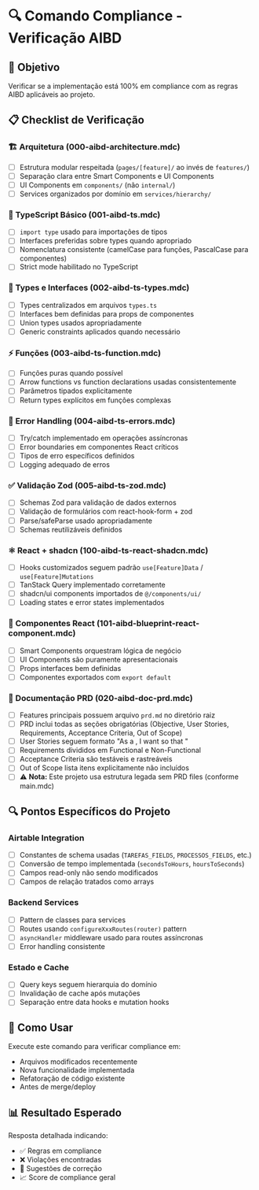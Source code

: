 # 🔍 Comando Compliance - Verificação AIBD

## 🎯 Objetivo
Verificar se a implementação está 100% em compliance com as regras AIBD aplicáveis ao projeto.

## 📋 Checklist de Verificação

### 🏗️ Arquitetura (000-aibd-architecture.mdc)
- [ ] Estrutura modular respeitada (`pages/[feature]/` ao invés de `features/`)
- [ ] Separação clara entre Smart Components e UI Components
- [ ] UI Components em `components/` (não `internal/`)
- [ ] Services organizados por domínio em `services/hierarchy/`

### 📝 TypeScript Básico (001-aibd-ts.mdc)
- [ ] `import type` usado para importações de tipos
- [ ] Interfaces preferidas sobre types quando apropriado
- [ ] Nomenclatura consistente (camelCase para funções, PascalCase para componentes)
- [ ] Strict mode habilitado no TypeScript

### 🔧 Types e Interfaces (002-aibd-ts-types.mdc)
- [ ] Types centralizados em arquivos `types.ts`
- [ ] Interfaces bem definidas para props de componentes
- [ ] Union types usados apropriadamente
- [ ] Generic constraints aplicados quando necessário

### ⚡ Funções (003-aibd-ts-function.mdc)
- [ ] Funções puras quando possível
- [ ] Arrow functions vs function declarations usadas consistentemente
- [ ] Parâmetros tipados explicitamente
- [ ] Return types explícitos em funções complexas

### 🚨 Error Handling (004-aibd-ts-errors.mdc)
- [ ] Try/catch implementado em operações assíncronas
- [ ] Error boundaries em componentes React críticos
- [ ] Tipos de erro específicos definidos
- [ ] Logging adequado de erros

### ✅ Validação Zod (005-aibd-ts-zod.mdc)
- [ ] Schemas Zod para validação de dados externos
- [ ] Validação de formulários com react-hook-form + zod
- [ ] Parse/safeParse usado apropriadamente
- [ ] Schemas reutilizáveis definidos

### ⚛️ React + shadcn (100-aibd-ts-react-shadcn.mdc)
- [ ] Hooks customizados seguem padrão `use[Feature]Data` / `use[Feature]Mutations`
- [ ] TanStack Query implementado corretamente
- [ ] shadcn/ui components importados de `@/components/ui/`
- [ ] Loading states e error states implementados

### 🧩 Componentes React (101-aibd-blueprint-react-component.mdc)
- [ ] Smart Components orquestram lógica de negócio
- [ ] UI Components são puramente apresentacionais
- [ ] Props interfaces bem definidas
- [ ] Componentes exportados com `export default`

### 📄 Documentação PRD (020-aibd-doc-prd.mdc)
- [ ] Features principais possuem arquivo `prd.md` no diretório raiz
- [ ] PRD inclui todas as seções obrigatórias (Objective, User Stories, Requirements, Acceptance Criteria, Out of Scope)
- [ ] User Stories seguem formato "As a <role>, I want <goal> so that <reason>"
- [ ] Requirements divididos em Functional e Non-Functional
- [ ] Acceptance Criteria são testáveis e rastreáveis
- [ ] Out of Scope lista itens explicitamente não incluídos
- [ ] ⚠️ **Nota:** Este projeto usa estrutura legada sem PRD files (conforme main.mdc)

## 🔍 Pontos Específicos do Projeto

### Airtable Integration
- [ ] Constantes de schema usadas (`TAREFAS_FIELDS`, `PROCESSOS_FIELDS`, etc.)
- [ ] Conversão de tempo implementada (`secondsToHours`, `hoursToSeconds`)
- [ ] Campos read-only não sendo modificados
- [ ] Campos de relação tratados como arrays

### Backend Services
- [ ] Pattern de classes para services
- [ ] Routes usando `configureXxxRoutes(router)` pattern
- [ ] `asyncHandler` middleware usado para routes assíncronas
- [ ] Error handling consistente

### Estado e Cache
- [ ] Query keys seguem hierarquia do domínio
- [ ] Invalidação de cache após mutações
- [ ] Separação entre data hooks e mutation hooks

## 🚀 Como Usar
Execute este comando para verificar compliance em:
- Arquivos modificados recentemente
- Nova funcionalidade implementada
- Refatoração de código existente
- Antes de merge/deploy

## 📊 Resultado Esperado
Resposta detalhada indicando:
- ✅ Regras em compliance
- ❌ Violações encontradas
- 🔧 Sugestões de correção
- 📈 Score de compliance geral